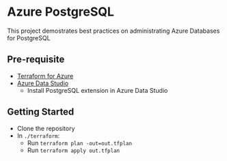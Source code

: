 # Azure PostgreSQL

This project demostrates best practices on administrating Azure Databases for PostgreSQL

## Pre-requisite
- [Terraform for Azure](https://docs.microsoft.com/en-us/azure/virtual-machines/linux/terraform-install-configure)
- [Azure Data Studio](https://docs.microsoft.com/en-us/sql/azure-data-studio/download?view=sql-server-2017)
  - Install PostgreSQL extension in Azure Data Studio

## Getting Started

- Clone the repository
- In `./terraform`:
  - Run `terraform plan -out=out.tfplan`
  - Run `terraform apply out.tfplan`
